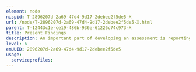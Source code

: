 ```yaml
---
element: node
nispid: T-2896207d-2a69-47d4-9d17-2debee2f5de5-X
url: /node/T-2896207d-2a69-47d4-9d17-2debee2f5de5-X.html
parent: T-12443c1e-ce19-486b-936e-61226c74c973-X
title: Present Findings
description: An important part of developing an assessment is reporting and presenting its key aspects. Depending on the complexity of the findings, the analysis process may identify additional requirements for analysis instead of providing a solution or outcome. In this case, these requirements feed back into the initiation phase of Defining a Problem process.
level: 6
emUUID: 2896207d-2a69-47d4-9d17-2debee2f5de5
usage:
  serviceprofiles:
---
```

